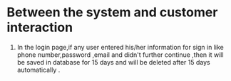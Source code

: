 # Between the system and customer interaction

1. In the login page,if any user entered his/her information for sign in like phone number,password ,email and didn't further continue ,then it will be saved in database for 15 days and will be deleted after 15 days automatically .